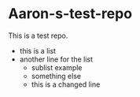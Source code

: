 # Aaron-s-test-repo
This is a test repo.
- this is a list
- another line for the list
  - sublist example
  - something else
  - this is a changed line
